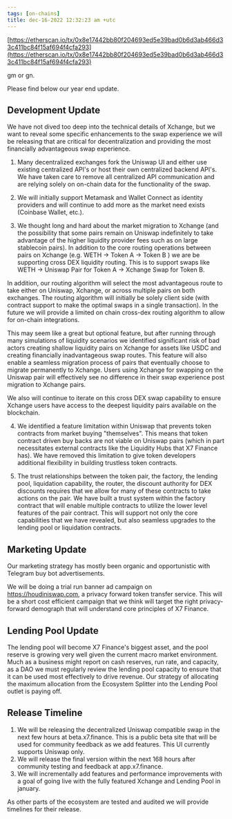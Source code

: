 ```yaml
---
tags: [on-chains]
title: dec-16-2022 12:32:23 am +utc
---
```


[https://etherscan.io/tx/0x8e17442bb80f204693ed5e39bad0b6d3ab466d33c411bc84f15af694f4cfa293](https://etherscan.io/tx/0x8e17442bb80f204693ed5e39bad0b6d3ab466d33c411bc84f15af694f4cfa293)

gm or gn.

Please find below our year end update.

## Development Update

We have not dived too deep into the technical details of Xchange, but we want to reveal some specific enhancements to the swap experience we will be releasing that are critical for decentralization and providing the most financially advantageous swap experience.

1. Many decentralized exchanges fork the Uniswap UI and either use existing centralized API's or host their own centralized backend API's. We have taken care to remove all centralized API communication and are relying solely on on-chain data for the functionality of the swap.

2. We will initially support Metamask and Wallet Connect as identity providers and will continue to add more as the market need exists (Coinbase Wallet, etc.).

3. We thought long and hard about the market migration to Xchange (and the possibility that some pairs remain on Uniswap indefinitely to take advantage of the higher liquidity provider fees such as on large stablecoin pairs). In addition to the core routing operations between pairs on Xchange (e.g. WETH -> Token A -> Token B ) we are be supporting cross DEX liquidity routing. This is to support swaps like WETH -> Uniswap Pair for Token A -> Xchange Swap for Token B.

In addition, our routing algorithm will select the most advantageous route to take either on Uniswap, Xchange, or across multiple pairs on both exchanges. The routing algorithm will initially be solely client side (with contract support to make the optimal swaps in a single transaction). In the future we will provide a limited on chain cross-dex routing algorithm to allow for on-chain integrations.

This may seem like a great but optional feature, but after running through many simulations of liquidity scenarios we identified significant risk of bad actors creating shallow liquidity pairs on Xchange for assets like USDC and creating financially inadvantageous swap routes. This feature will also enable a seamless migration process of pairs that eventually choose to migrate permanently to Xchange. Users using Xchange for swapping on the Uniswap pair will effectively see no difference in their swap experience post migration to Xchange pairs.

We also will continue to iterate on this cross DEX swap capability to ensure Xchange users have access to the deepest liquidity pairs available on the blockchain.

4. We identified a feature limitation within Uniswap that prevents token contracts from market buying "themselves". This means that token contract driven buy backs are not viable on Uniswap pairs (which in part necessitates external contracts like the Liquidity Hubs that X7 Finance has). We have removed this limitation to give token developers additional flexibility in building trustless token contracts.

5. The trust relationships between the token pair, the factory, the lending pool, liquidation capability, the router, the discount authority for DEX discounts requires that we allow for many of these contracts to take actions on the pair. We have built a trust system within the factory contract that will enable multiple contracts to utilize the lower level features of the pair contract. This will support not only the core capabilities that we have revealed, but also seamless upgrades to the lending pool or liquidation contracts.

## Marketing Update

Our marketing strategy has mostly been organic and opportunistic with Telegram buy bot advertisements.

We will be doing a trial run banner ad campaign on https://houdiniswap.com, a privacy forward token transfer service. This will be a short cost efficient campaign that we think will target the right privacy-forward demograph that will understand core principles of X7 Finance.

## Lending Pool Update

The lending pool will become X7 Finance's biggest asset, and the pool reserve is growing very well given the current macro market environment. Much as a business might report on cash reserves, run rate, and capacity, as a DAO we must regularly review the lending pool capacity to ensure that it can be used most effectively to drive revenue. Our strategy of allocating the maximum allocation from the Ecosystem Splitter into the Lending Pool outlet is paying off.

## Release Timeline

1. We will be releasing the decentralized Uniswap compatible swap in the next few hours at beta.x7.finance. This is a public beta site that will be used for community feedback as we add features. This UI currently supports Uniswap only.
2. We will release the final version within the next 168 hours after community testing and feedback at app.x7.finance.
3. We will incrementally add features and performance improvements with a goal of going live with the fully featured Xchange and Lending Pool in january.

As other parts of the ecosystem are tested and audited we will provide timelines for their release.
